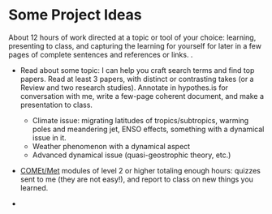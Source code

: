 # Some Project Ideas 

About 12 hours of work directed at a topic or tool of your choice: learning, presenting to class, and capturing the learning for yourself for later in a few pages of complete sentences and references or links. . 

* Read about some topic: I can help you craft search terms and find top papers. Read at least 3 papers, with distinct or contrasting takes (or a Review and two research studies). Annotate in hypothes.is for conversation with me, write a few-page coherent document, and make a presentation to class. 
  * Climate issue: migrating latitudes of tropics/subtropics, warming poles and meandering jet, ENSO effects, something with a dynamical issue in it. 
  * Weather phenomenon with a dynamical aspect 
  * Advanced dynamical issue (quasi-geostrophic theory, etc.) 

* [COMEt/Met]() modules of level 2 or higher totaling enough hours: quizzes sent to me (they are not easy!), and report to class on new things you learned.

* 
